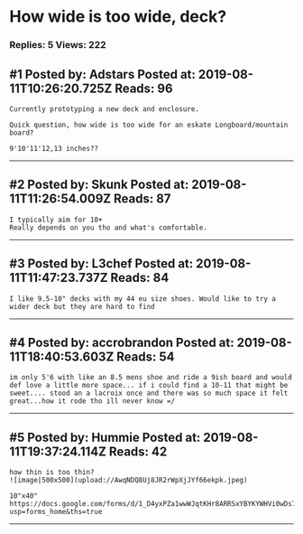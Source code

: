 # How wide is too wide, deck?

### Replies: 5 Views: 222

## \#1 Posted by: Adstars Posted at: 2019-08-11T10:26:20.725Z Reads: 96

```
Currently prototyping a new deck and enclosure.

Quick question, how wide is too wide for an eskate Longboard/mountain board? 

9'10'11'12,13 inches??
```

---
## \#2 Posted by: Skunk Posted at: 2019-08-11T11:26:54.009Z Reads: 87

```
I typically aim for 10+
Really depends on you tho and what's comfortable.
```

---
## \#3 Posted by: L3chef Posted at: 2019-08-11T11:47:23.737Z Reads: 84

```
I like 9.5-10" decks with my 44 eu size shoes. Would like to try a wider deck but they are hard to find
```

---
## \#4 Posted by: accrobrandon Posted at: 2019-08-11T18:40:53.603Z Reads: 54

```
im only 5'6 with like an 8.5 mens shoe and ride a 9ish board and would def love a little more space... if i could find a 10-11 that might be sweet.... stood an a lacroix once and there was so much space it felt great...how it rode tho ill never know =/
```

---
## \#5 Posted by: Hummie Posted at: 2019-08-11T19:37:24.114Z Reads: 42

```
how thin is too thin?
![image|500x500](upload://AwqNDQ8Uj8JR2rWpXjJYf66ekpk.jpeg) 

10"x40"
https://docs.google.com/forms/d/1_D4yxPZa1wwWJqtKHr8ARRSxYBYKYWHVi0wDs7Ti1q8/edit?usp=forms_home&ths=true
```

---
